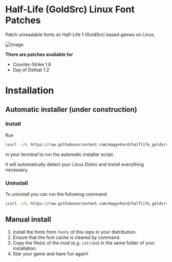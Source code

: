 # Half-Life (GoldSrc) Linux Font Patches
Patch unreadable fonts on Half-Life 1 (GoldSrc) based games on Linux.

![image](https://user-images.githubusercontent.com/14541962/215915153-32132781-630f-4c4f-a0d1-e7f4fa533378.png)


**There are patches available for**
* Counter-Strike 1.6
* Day of Defeat 1.2

# Installation
## Automatic installer (under construction)
### Install
Run
```bash
\curl -sSL https://raw.githubusercontent.com/magynhard/halflife_goldsrc_linux_font_patches/master/install.sh | bash
```
in your terminal to run the automatic installer script.

It will automatically detect your Linux Distro and install everything necessary.

### Uninstall
To uninstall you can run the following command:

```bash
\curl -sSL https://raw.githubusercontent.com/magynhard/halflife_goldsrc_linux_font_patches/master/uninstall.sh | bash
```

## Manual install
1. Install the fonts from `fonts` of this repo in your distribution.
2. Ensure that the font cache is cleared by command.
3. Copy the file(s) of the mod (e.g. `cstrike`) in the same folder of your installation.
4. Star your game and have fun again!
